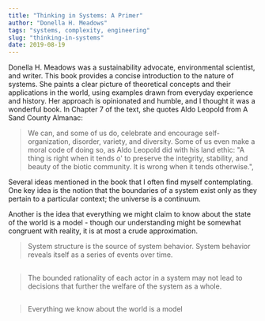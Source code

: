 ```yaml
---
title: "Thinking in Systems: A Primer"
author: "Donella H. Meadows"
tags: "systems, complexity, engineering"
slug: "thinking-in-systems"
date: 2019-08-19
---
```


Donella H. Meadows was a sustainability advocate, environmental scientist,
and writer. This book provides a concise introduction to the nature of systems.
She paints a clear picture of theoretical concepts and their applications in
the world, using examples drawn from everyday experience and history. Her approach
is opinionated and humble, and I thought it was a wonderful book. In Chapter 7 of
the text, she quotes Aldo Leopold from A Sand County Almanac:

> We can, and some of us do, celebrate and encourage self-organization,
disorder, variety, and diversity. Some of us even make a moral code of doing
so, as Aldo Leopold did with his land ethic: "A thing is right when it tends o'
to preserve the integrity, stability, and beauty of the biotic community.
It is wrong when it tends otherwise.",

Several ideas mentioned in the book that I often find myself
contemplating. One key idea is the notion that the boundaries of a system
exist only as they pertain to a particular context; the universe is a continuum.

Another is the idea that everything we might claim to know about the state of
the world is a model - though our understanding might be somewhat congruent with
reality, it is at most a crude approximation.

> System structure is the source of system behavior. System behavior
reveals itself as a series of events over time.

##

> The bounded rationality of each actor in a system may not lead to decisions
that further the welfare of the system as a whole.

##

> Everything we know about the world is a model


